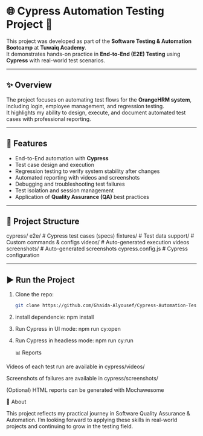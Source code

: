# 🌐 Cypress Automation Testing Project 🚀

This project was developed as part of the **Software Testing & Automation Bootcamp** at **Tuwaiq Academy**.  
It demonstrates hands-on practice in **End-to-End (E2E) Testing** using **Cypress** with real-world test scenarios.

---

## ✨ Overview
The project focuses on automating test flows for the **OrangeHRM system**, including login, employee management, and regression testing.  
It highlights my ability to design, execute, and document automated test cases with professional reporting.

---

## 🔧 Features
- End-to-End automation with **Cypress**  
- Test case design and execution  
- Regression testing to verify system stability after changes  
- Automated reporting with videos and screenshots  
- Debugging and troubleshooting test failures  
- Test isolation and session management  
- Application of **Quality Assurance (QA)** best practices  

---

## 📂 Project Structure

cypress/
e2e/ # Cypress test cases (specs)
fixtures/ # Test data
support/ # Custom commands & configs
videos/ # Auto-generated execution videos
screenshots/ # Auto-generated screenshots
cypress.config.js # Cypress configuration


---

## ▶️ Run the Project
1. Clone the repo:
   ```bash
   git clone https://github.com/Ghaida-Alyousef/Cypress-Automation-Testing.git
2. install dependencie:
npm install

3. Run Cypress in UI mode:
   npm run cy:open
   
4. Run Cypress in headless mode:
   npm run cy:run


   📊 Reports

Videos of each test run are available in cypress/videos/

Screenshots of failures are available in cypress/screenshots/

(Optional) HTML reports can be generated with Mochawesome


📌 About

This project reflects my practical journey in Software Quality Assurance & Automation.
I’m looking forward to applying these skills in real-world projects and continuing to grow in the testing field.

